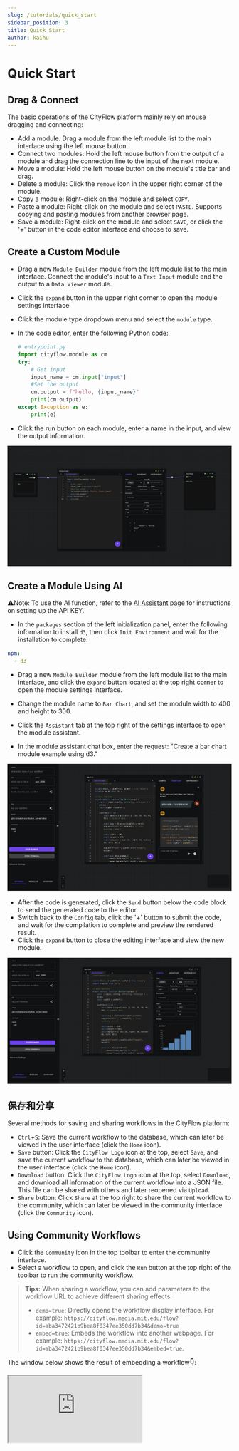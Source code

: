```yaml
---
slug: /tutorials/quick_start
sidebar_position: 3
title: Quick Start
author: kaihu
---
```



# Quick Start

## Drag & Connect

The basic operations of the CityFlow platform mainly rely on mouse dragging and connecting:

- Add a module: Drag a module from the left module list to the main interface using the left mouse button.
- Connect two modules: Hold the left mouse button from the output of a module and drag the connection line to the input of the next module.
- Move a module: Hold the left mouse button on the module's title bar and drag.
- Delete a module: Click the `remove` icon in the upper right corner of the module.
- Copy a module: Right-click on the module and select `COPY`.
- Paste a module: Right-click on the module and select `PASTE`. Supports copying and pasting modules from another browser page.
- Save a module: Right-click on the module and select `SAVE`, or click the '+' button in the code editor interface and choose to save.


## Create a Custom Module

- Drag a new `Module Builder` module from the left module list to the main interface. Connect the module's input to a `Text Input` module and the output to a `Data Viewer` module.
- Click the `expand` button in the upper right corner to open the module settings interface.
- Click the module type dropdown menu and select the `module` type.
- In the code editor, enter the following Python code:

    ```python
    # entrypoint.py
    import cityflow.module as cm
    try:
        # Get input
        input_name = cm.input["input"]
        #Set the output
        cm.output = f"hello, {input_name}"
        print(cm.output)
    except Exception as e:
        print(e)
    ```
- Click the run button on each module, enter a name in the input, and view the output information.

![step_1](assets/quick_start/step_1.png)

## Create a Module Using AI

⚠️Note: To use the AI function, refer to the [AI Assistant](/workflow/assistant) page for instructions on setting up the API KEY.

- In the `packages` section of the left initialization panel, enter the following information to install `d3`, then click `Init Environment` and wait for the installation to complete.

```yaml
npm:
  - d3
```
- Drag a new `Module Builder` module from the left module list to the main interface, and click the `expand` button located at the top right corner to open the module settings interface.

- Change the module name to `Bar Chart`, and set the module width to 400 and height to 300.

- Click the `Assistant` tab at the top right of the settings interface to open the module assistant.

- In the module assistant chat box, enter the request: "Create a bar chart module example using d3."

![step_2](assets/quick_start/step_2.png)

- After the code is generated, click the `Send` button below the code block to send the generated code to the editor.
- Switch back to the `Config` tab, click the '+' button to submit the code, and wait for the compilation to complete and preview the rendered result.
- Click the `expand` button to close the editing interface and view the new module.

![step_3](assets/quick_start/step_3.png)

## 保存和分享

Several methods for saving and sharing workflows in the CityFlow platform:

- `Ctrl`+`S`: Save the current workflow to the database, which can later be viewed in the user interface (click the `Home` icon).
- `Save` button: Click the `CityFlow Logo` icon at the top, select `Save`, and save the current workflow to the database, which can later be viewed in the user interface (click the `Home` icon).
- `Download` button: Click the `CityFlow Logo` icon at the top, select `Download`, and download all information of the current workflow into a JSON file. This file can be shared with others and later reopened via `Upload`.
- `Share` button: Click `Share` at the top right to share the current workflow to the community, which can later be viewed in the community interface (click the `Community` icon).

## Using Community Workflows

- Click the `Community` icon in the top toolbar to enter the community interface.
- Select a workflow to open, and click the `Run` button at the top right of the toolbar to run the community workflow.


> **Tips:**
> When sharing a workflow, you can add parameters to the workflow URL to achieve different sharing effects:
> - `demo=true`: Directly opens the workflow display interface. For example: `https://cityflow.media.mit.edu/flow?id=aba3472421b9bea8f0347ee350dd7b34&demo=true`
> - `embed=true`: Embeds the workflow into another webpage. For example: `https://cityflow.media.mit.edu/flow?id=aba3472421b9bea8f0347ee350dd7b34&embed=true`. 

The window below shows the result of embedding a workflow👇:


<iframe style={{width:"100%", height:"400px"}} src="https://cityflow.media.mit.edu/flow?id=aba3472421b9bea8f0347ee350dd7b34&embed=true" />


